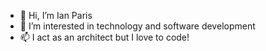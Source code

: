 - 👋 Hi, I’m Ian Paris
- 👀 I’m interested in technology and software development
- 📫 I act as an architect but I love to code!
